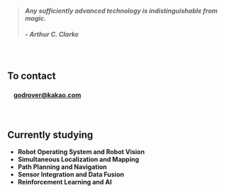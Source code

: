 > #### *Any sufficiently advanced technology is indistinguishable from magic.*
> ##### - Arthur C. Clarke

　

## **To contact**

#### 　[godrover@kakao.com](mailto:godrover@kakao.com)

　

## **Currently studying**

- **Robot Operating System and Robot Vision**
- **Simultaneous Localization and Mapping**
- **Path Planning and Navigation**
- **Sensor Integration and Data Fusion**
- **Reinforcement Learning and AI**
